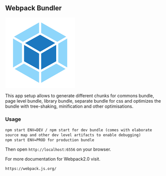 ## Webpack Bundler

![Webpack 2.0](https://raw.githubusercontent.com/rajendrav5/webpack2.0/master/webpack2.0.png)

This app setup allows to generate different chunks for commons bundle, page level bundle, library bundle, separate bundle for css and optimizes the bundle with tree-shaking, minification and other optimisations.

### Usage

```
npm start ENV=DEV / npm start for dev bundle (comes with elaborate source map and other dev level artifacts to enable debugging)
npm start ENV=PROD for production bundle
```

Then open `http://localhost:6556` on your browser.


For more documentation for Webpack2.0 visit.

```
https://webpack.js.org/
```
